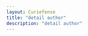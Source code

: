 ```yaml
---
layout: Curiefense
title: "detail author"
description: "detail author"
---
```


<script defer async src="https://d3e54v103j8qbb.cloudfront.net/js/jquery-3.5.1.min.dc5e7f18c8.js?site=5f906e60f009d620eb2024dd" type="text/javascript" integrity="sha256-9/aliU8dGd2tb6OSsuzixeV4y/faTqgFtohetphbbj0=" crossorigin="anonymous"></script>
  <script defer async src="/js/curiefense.js" type="text/javascript"></script>
  <!-- [if lte IE 9]><script src="https://cdnjs.cloudflare.com/ajax/libs/placeholders/3.0.2/placeholders.min.js"></script><![endif] -->